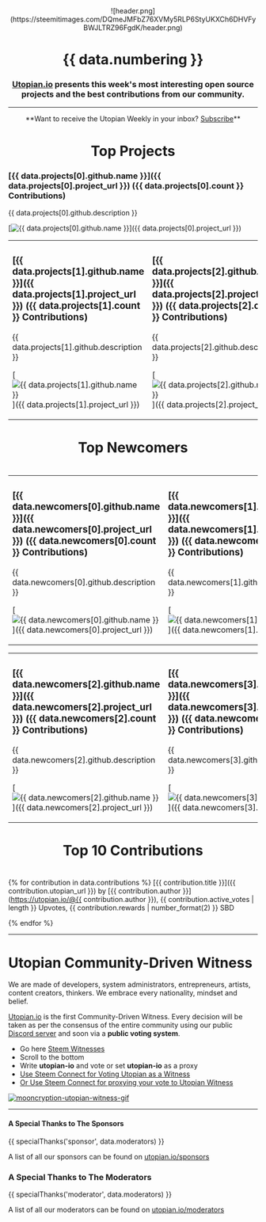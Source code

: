 <center>![header.png](https://steemitimages.com/DQmeJMFbZ76XVMy5RLP6StyUKXCh6DHVFyBWJLTRZ96FgdK/header.png)</center>

# <center>{{ data.numbering }}</center>

### <center>**[Utopian.io](https://utopian.io) presents this week's most interesting open source projects and the best contributions from our community.**</center>

<hr />

<center>**Want to receive the Utopian Weekly in your inbox? <a href="http://eepurl.com/c-TKu1">Subscribe</a>**</center>

# <center>Top Projects</center>

### [{{ data.projects[0].github.name }}]({{ data.projects[0].project_url }}) ({{ data.projects[0].count }} Contributions)
{{ data.projects[0].github.description }}

[![{{ data.projects[0].github.name }}](https://res.cloudinary.com/hpiynhbhq/image/upload/v1510150908/xx4shp2yiekby5d6sify.png)]({{ data.projects[0].project_url }})

<table>
<tr>
<td>

### [{{ data.projects[1].github.name }}]({{ data.projects[1].project_url }}) ({{ data.projects[1].count }} Contributions)
{{ data.projects[1].github.description }}

[![{{ data.projects[1].github.name }}](https://res.cloudinary.com/hpiynhbhq/image/upload/v1510150908/xx4shp2yiekby5d6sify.png)]({{ data.projects[1].project_url }})

</td>
<td>

### [{{ data.projects[2].github.name }}]({{ data.projects[2].project_url }}) ({{ data.projects[2].count }} Contributions)
{{ data.projects[2].github.description }}

[![{{ data.projects[2].github.name }}](https://res.cloudinary.com/hpiynhbhq/image/upload/v1510150908/xx4shp2yiekby5d6sify.png)]({{ data.projects[2].project_url }})

</td>
</tr>
</table>

# <center>Top Newcomers</center>
#

<table><tr><td>

### [{{ data.newcomers[0].github.name }}]({{ data.newcomers[0].project_url }}) ({{ data.newcomers[0].count }} Contributions)
{{ data.newcomers[0].github.description }}

[![{{ data.newcomers[0].github.name }}](https://res.cloudinary.com/hpiynhbhq/image/upload/v1510150908/xx4shp2yiekby5d6sify.png)]({{ data.newcomers[0].project_url }})

</td><td>

### [{{ data.newcomers[1].github.name }}]({{ data.newcomers[1].project_url }}) ({{ data.newcomers[1].count }} Contributions)
{{ data.newcomers[1].github.description }}

[![{{ data.newcomers[1].github.name }}](https://res.cloudinary.com/hpiynhbhq/image/upload/v1510150908/xx4shp2yiekby5d6sify.png)]({{ data.newcomers[1].project_url }})

</td></tr></table>

<table><tr><td>

### [{{ data.newcomers[2].github.name }}]({{ data.newcomers[2].project_url }}) ({{ data.newcomers[2].count }} Contributions)
{{ data.newcomers[2].github.description }}

[![{{ data.newcomers[2].github.name }}](https://res.cloudinary.com/hpiynhbhq/image/upload/v1510150908/xx4shp2yiekby5d6sify.png)]({{ data.newcomers[2].project_url }})

</td><td>

### [{{ data.newcomers[3].github.name }}]({{ data.newcomers[3].project_url }}) ({{ data.newcomers[3].count }} Contributions)
{{ data.newcomers[3].github.description }}

[![{{ data.newcomers[3].github.name }}](https://res.cloudinary.com/hpiynhbhq/image/upload/v1510150908/xx4shp2yiekby5d6sify.png)]({{ data.newcomers[3].project_url }})


</td></tr></table>

# <center>Top 10 Contributions</center>
#

{% for contribution in data.contributions %}
[{{ contribution.title }}]({{ contribution.utopian_url }})
by [{{ contribution.author }}](https://utopian.io/@{{ contribution.author }}), {{ contribution.active_votes | length }} Upvotes, {{ contribution.rewards | number_format(2) }} SBD

{% endfor %}

<hr />

# Utopian Community-Driven Witness

We are made of developers, system administrators, entrepreneurs, artists, content creators, thinkers. We embrace every nationality, mindset and belief. 

<a href="https://utopian.io">Utopian.io</a> is the first Community-Driven Witness. Every decision will be taken as per the consensus of the entire community using our public <a href="https://discord.gg/2rSx9Eu">Discord server</a> and soon via a **public voting system**.

- Go here <a href="https://steemit.com/~witnesses">Steem Witnesses</a>
- Scroll to the bottom
- Write **utopian-io** and vote or set **utopian-io** as a proxy
- <a href="https://v2.steemconnect.com/sign/account-witness-vote?witness=utopian-io&approve=1">Use Steem Connect for Voting Utopian as a Witness</a>
- <a href="https://v2.steemconnect.com/sign/account-witness-proxy?proxy=utopian-io&approve=1">Or Use Steem Connect for proxying your vote to Utopian Witness</a>

[![mooncryption-utopian-witness-gif](https://steemitimages.com/DQmYPUuQRptAqNBCQRwQjKWAqWU3zJkL3RXVUtEKVury8up/mooncryption-s-utopian-io-witness-gif.gif)](https://steemit.com/~witnesses)


<hr />

#### A Special Thanks to The Sponsors

{{ specialThanks('sponsor', data.moderators) }}

A list of all our sponsors can be found on [utopian.io/sponsors](https://utopian.io/sponsors)

### A Special Thanks to The Moderators

{{ specialThanks('moderator', data.moderators) }}

A list of all our moderators can be found on [utopian.io/moderators](https://utopian.io/moderators)
